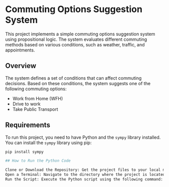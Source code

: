 # Commuting Options Suggestion System

This project implements a simple commuting options suggestion system using propositional logic. The system evaluates different commuting methods based on various conditions, such as weather, traffic, and appointments.

## Overview

The system defines a set of conditions that can affect commuting decisions. Based on these conditions, the system suggests one of the following commuting options:
- Work from Home (WFH)
- Drive to work
- Take Public Transport

## Requirements

To run this project, you need to have Python and the `sympy` library installed. You can install the `sympy` library using pip:

```bash
pip install sympy

## How to Run the Python Code

Clone or Download the Repository: Get the project files to your local machine.
Open a Terminal: Navigate to the directory where the project is located.
Run the Script: Execute the Python script using the following command: python commute_decision.py

